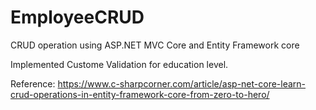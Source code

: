 # EmployeeCRUD
CRUD operation using ASP.NET MVC Core and Entity Framework core

Implemented Custome Validation for education level.

Reference:
https://www.c-sharpcorner.com/article/asp-net-core-learn-crud-operations-in-entity-framework-core-from-zero-to-hero/
